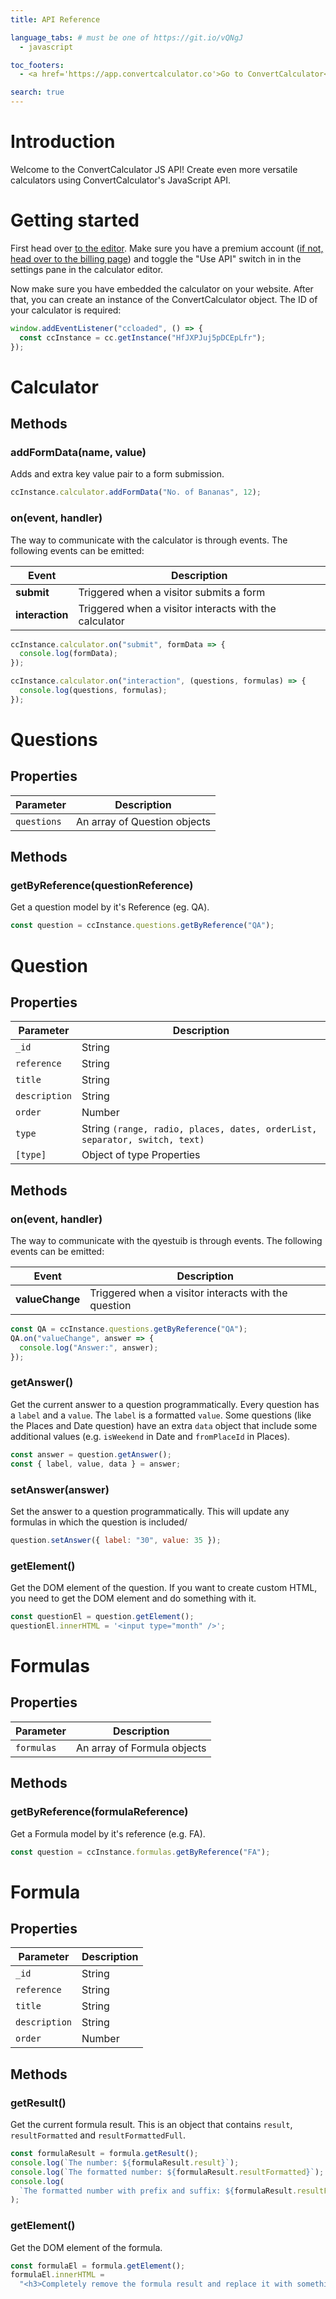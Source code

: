 ```yaml
---
title: API Reference

language_tabs: # must be one of https://git.io/vQNgJ
  - javascript

toc_footers:
  - <a href='https://app.convertcalculator.co'>Go to ConvertCalculator</a>

search: true
---
```


# Introduction

Welcome to the ConvertCalculator JS API! Create even more versatile calculators using ConvertCalculator's JavaScript API.

# Getting started

First head over [to the editor](https://app.convertcalculator.co). Make sure you have a premium account ([if not, head over to the billing page](https://app.convertcalculator.co/billing)) and toggle the "Use API" switch in in the settings pane in the calculator editor.

Now make sure you have embedded the calculator on your website. After that, you can create an instance of the ConvertCalculator object. The ID of your calculator is required:

```javascript
window.addEventListener("ccloaded", () => {
  const ccInstance = cc.getInstance("HfJXPJuj5pDCEpLfr");
});
```

# Calculator

## Methods

### addFormData(name, value)

Adds and extra key value pair to a form submission.

```javascript
ccInstance.calculator.addFormData("No. of Bananas", 12);
```

### on(event, handler)

The way to communicate with the calculator is through events. The following events can be emitted:

| Event           | Description                                            |
| --------------- | ------------------------------------------------------ |
| **submit**      | Triggered when a visitor submits a form                |
| **interaction** | Triggered when a visitor interacts with the calculator |

```javascript
ccInstance.calculator.on("submit", formData => {
  console.log(formData);
});

ccInstance.calculator.on("interaction", (questions, formulas) => {
  console.log(questions, formulas);
});
```

# Questions

## Properties

| Parameter   | Description                  |
| ----------- | ---------------------------- |
| `questions` | An array of Question objects |

## Methods

### getByReference(questionReference)

Get a question model by it's Reference (eg. QA).

```javascript
const question = ccInstance.questions.getByReference("QA");
```

# Question

## Properties

| Parameter     | Description                                                                |
| ------------- | -------------------------------------------------------------------------- |
| `_id`         | String                                                                     |
| `reference`   | String                                                                     |
| `title`       | String                                                                     |
| `description` | String                                                                     |
| `order`       | Number                                                                     |
| `type`        | String `(range, radio, places, dates, orderList, separator, switch, text)` |
| `[type]`      | Object of type Properties                                                  |

## Methods

### on(event, handler)

The way to communicate with the qyestuib is through events. The following events can be emitted:

| Event           | Description                                          |
| --------------- | ---------------------------------------------------- |
| **valueChange** | Triggered when a visitor interacts with the question |

```javascript
const QA = ccInstance.questions.getByReference("QA");
QA.on("valueChange", answer => {
  console.log("Answer:", answer);
});
```

### getAnswer()

Get the current answer to a question programmatically. Every question has a `label` and a `value`. The `label` is a formatted `value`. Some questions (like the Places and Date question) have an extra `data` object that include some additional values (e.g. `isWeekend` in Date and `fromPlaceId` in Places).

```JavaScript
const answer = question.getAnswer();
const { label, value, data } = answer;
```

### setAnswer(answer)

Set the answer to a question programmatically. This will update any formulas in which the question is included/

```javascript
question.setAnswer({ label: "30", value: 35 });
```

### getElement()

Get the DOM element of the question. If you want to create custom HTML, you need to get the DOM element and do something with it.

```javascript
const questionEl = question.getElement();
questionEl.innerHTML = '<input type="month" />';
```

# Formulas

## Properties

| Parameter  | Description                 |
| ---------- | --------------------------- |
| `formulas` | An array of Formula objects |

## Methods

### getByReference(formulaReference)

Get a Formula model by it's reference (e.g. FA).

```javascript
const question = ccInstance.formulas.getByReference("FA");
```

# Formula

## Properties

| Parameter     | Description |
| ------------- | ----------- |
| `_id`         | String      |
| `reference`   | String      |
| `title`       | String      |
| `description` | String      |
| `order`       | Number      |

## Methods

### getResult()

Get the current formula result. This is an object that contains `result`, `resultFormatted` and `resultFormattedFull`.

```javascript
const formulaResult = formula.getResult();
console.log(`The number: ${formulaResult.result}`);
console.log(`The formatted number: ${formulaResult.resultFormatted}`);
console.log(
  `The formatted number with prefix and suffix: ${formulaResult.resultFormattedFull}`
);
```

### getElement()

Get the DOM element of the formula.

```javascript
const formulaEl = formula.getElement();
formulaEl.innerHTML =
  "<h3>Completely remove the formula result and replace it with something else.</h3>";
```

